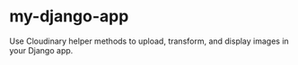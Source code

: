 # my-django-app
Use Cloudinary helper methods to upload, transform, and display images in your Django app.
